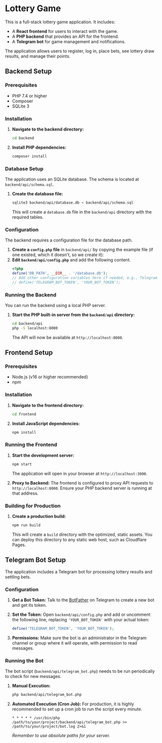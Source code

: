 # Lottery Game

This is a full-stack lottery game application. It includes:

*   A **React frontend** for users to interact with the game.
*   A **PHP backend** that provides an API for the frontend.
*   A **Telegram bot** for game management and notifications.

The application allows users to register, log in, place bets, see lottery draw results, and manage their points.

## Backend Setup

### Prerequisites

*   PHP 7.4 or higher
*   Composer
*   SQLite 3

### Installation

1.  **Navigate to the backend directory:**
    ```bash
    cd backend
    ```

2.  **Install PHP dependencies:**
    ```bash
    composer install
    ```

### Database Setup

The application uses an SQLite database. The schema is located at `backend/api/schema.sql`.

1.  **Create the database file:**
    ```bash
    sqlite3 backend/api/database.db < backend/api/schema.sql
    ```
    This will create a `database.db` file in the `backend/api` directory with the required tables.

### Configuration

The backend requires a configuration file for the database path.

1.  **Create a `config.php` file** in `backend/api/` by copying the example file (if one existed, which it doesn't, so we create it):
2.  **Edit `backend/api/config.php`** and add the following content.
    ```php
    <?php
    define('DB_PATH', __DIR__ . '/database.db');
    // Add other configuration variables here if needed, e.g., Telegram bot token
    // define('TELEGRAM_BOT_TOKEN', 'YOUR_BOT_TOKEN');

    ```

### Running the Backend

You can run the backend using a local PHP server.

1.  **Start the PHP built-in server from the `backend/api` directory:**
    ```bash
    cd backend/api
    php -S localhost:8000
    ```
    The API will now be available at `http://localhost:8000`.

## Frontend Setup

### Prerequisites

*   Node.js (v16 or higher recommended)
*   npm

### Installation

1.  **Navigate to the frontend directory:**
    ```bash
    cd frontend
    ```

2.  **Install JavaScript dependencies:**
    ```bash
    npm install
    ```

### Running the Frontend

1.  **Start the development server:**
    ```bash
    npm start
    ```
    The application will open in your browser at `http://localhost:3000`.

2.  **Proxy to Backend:** The frontend is configured to proxy API requests to `http://localhost:8000`. Ensure your PHP backend server is running at that address.

### Building for Production

1.  **Create a production build:**
    ```bash
    npm run build
    ```
    This will create a `build` directory with the optimized, static assets. You can deploy this directory to any static web host, such as Cloudflare Pages.

## Telegram Bot Setup

The application includes a Telegram bot for processing lottery results and settling bets.

### Configuration

1.  **Get a Bot Token:** Talk to the [BotFather](https://t.me/botfather) on Telegram to create a new bot and get its token.

2.  **Set the Token:** Open `backend/api/config.php` and add or uncomment the following line, replacing `'YOUR_BOT_TOKEN'` with your actual token:
    ```php
    define('TELEGRAM_BOT_TOKEN', 'YOUR_BOT_TOKEN');
    ```

3.  **Permissions:** Make sure the bot is an administrator in the Telegram channel or group where it will operate, with permission to read messages.

### Running the Bot

The bot script (`backend/api/telegram_bot.php`) needs to be run periodically to check for new messages.

1.  **Manual Execution:**
    ```bash
    php backend/api/telegram_bot.php
    ```

2.  **Automated Execution (Cron Job):**
    For production, it is highly recommended to set up a cron job to run the script every minute.
    ```cron
    * * * * * /usr/bin/php /path/to/your/project/backend/api/telegram_bot.php >> /path/to/your/project/bot.log 2>&1
    ```
    *Remember to use absolute paths for your server.*
